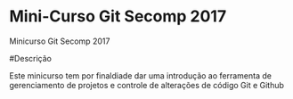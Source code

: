 # Mini-Curso Git Secomp 2017
Minicurso Git Secomp 2017

#Descrição

Este minicurso tem por finaldiade dar uma introdução ao ferramenta
de gerenciamento de projetos e controle de alterações de código
Git e Github
